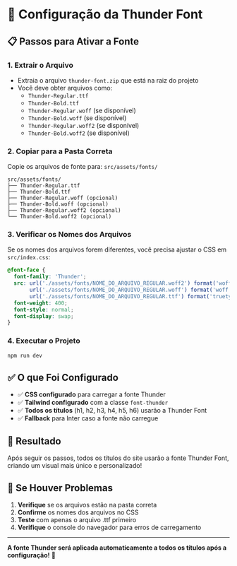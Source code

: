 # 🎨 Configuração da Thunder Font

## 📋 Passos para Ativar a Fonte

### 1. **Extrair o Arquivo**
- Extraia o arquivo `thunder-font.zip` que está na raiz do projeto
- Você deve obter arquivos como:
  - `Thunder-Regular.ttf`
  - `Thunder-Bold.ttf`
  - `Thunder-Regular.woff` (se disponível)
  - `Thunder-Bold.woff` (se disponível)
  - `Thunder-Regular.woff2` (se disponível)
  - `Thunder-Bold.woff2` (se disponível)

### 2. **Copiar para a Pasta Correta**
Copie os arquivos de fonte para: `src/assets/fonts/`

```
src/assets/fonts/
├── Thunder-Regular.ttf
├── Thunder-Bold.ttf
├── Thunder-Regular.woff (opcional)
├── Thunder-Bold.woff (opcional)
├── Thunder-Regular.woff2 (opcional)
└── Thunder-Bold.woff2 (opcional)
```

### 3. **Verificar os Nomes dos Arquivos**
Se os nomes dos arquivos forem diferentes, você precisa ajustar o CSS em `src/index.css`:

```css
@font-face {
  font-family: 'Thunder';
  src: url('./assets/fonts/NOME_DO_ARQUIVO_REGULAR.woff2') format('woff2'),
       url('./assets/fonts/NOME_DO_ARQUIVO_REGULAR.woff') format('woff'),
       url('./assets/fonts/NOME_DO_ARQUIVO_REGULAR.ttf') format('truetype');
  font-weight: 400;
  font-style: normal;
  font-display: swap;
}
```

### 4. **Executar o Projeto**
```bash
npm run dev
```

## ✅ **O que Foi Configurado**

- ✅ **CSS configurado** para carregar a fonte Thunder
- ✅ **Tailwind configurado** com a classe `font-thunder`
- ✅ **Todos os títulos** (h1, h2, h3, h4, h5, h6) usarão a Thunder Font
- ✅ **Fallback** para Inter caso a fonte não carregue

## 🎯 **Resultado**

Após seguir os passos, todos os títulos do site usarão a fonte Thunder Font, criando um visual mais único e personalizado!

## 🔧 **Se Houver Problemas**

1. **Verifique** se os arquivos estão na pasta correta
2. **Confirme** os nomes dos arquivos no CSS
3. **Teste** com apenas o arquivo .ttf primeiro
4. **Verifique** o console do navegador para erros de carregamento

---

**A fonte Thunder será aplicada automaticamente a todos os títulos após a configuração!** 🚀



